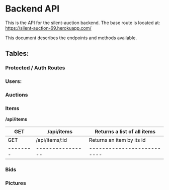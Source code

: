 # Backend API
This is the API for the silent-auction backend. The base route is located at: 
https://silent-auction-69.herokuapp.com/

This document describes the endpoints and methods available. 



## Tables: 

### Protected / Auth Routes


### Users: 



### Auctions 


### Items 
**/api/items**

| GET    | /api/items | Returns a list of all items  |
|--------|------------|------------------------------|
| GET    | /api/items/:id | Returns an item by its id|
|--------|----------------|--------------------------|

### Bids 


### Pictures 